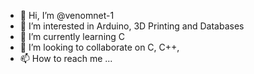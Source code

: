 - 👋 Hi, I’m @venomnet-1
- 👀 I’m interested in Arduino,  3D Printing and Databases
- 🌱 I’m currently learning C
- 💞️ I’m looking to collaborate on C, C++,  
- 📫 How to reach me ...

<!---
venomnet-1/venomnet-1 is a ✨ special ✨ repository because its `README.md` (this file) appears on your GitHub profile.
You can click the Preview link to take a look at your changes.
--->
